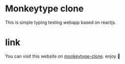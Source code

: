 # Monkeytype clone
This is simple typing testing webapp based on reactjs.

# link
You can visit this website on [monkeytype-clone](https://monkeytype-clone-9nkqxde3q-narenmagarz.vercel.app/).
enjoy 🥇
